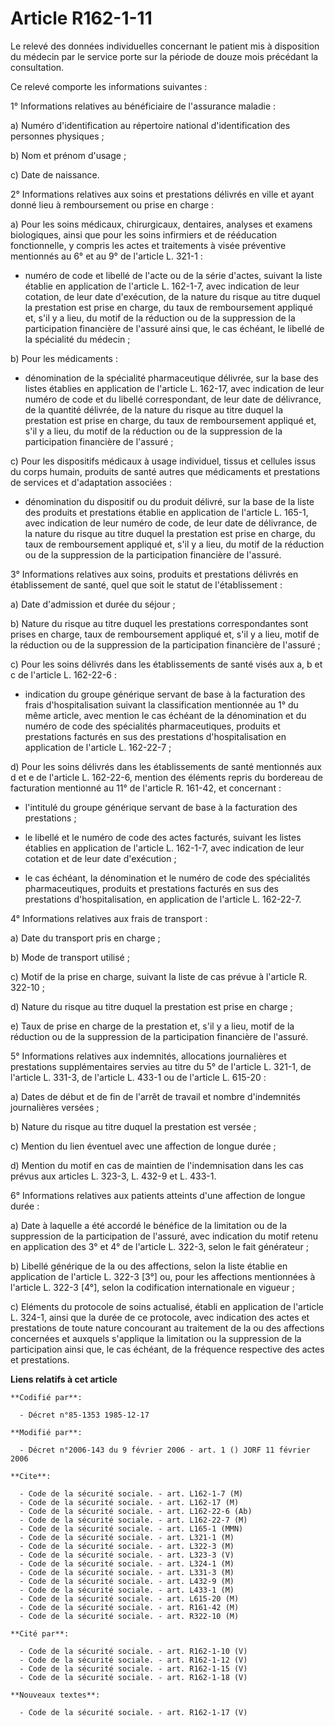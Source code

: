 # Article R162-1-11

Le relevé des données individuelles concernant le patient mis à disposition du médecin par le service porte sur la période de
douze mois précédant la consultation.

Ce relevé comporte les informations suivantes :

1° Informations relatives au bénéficiaire de l'assurance maladie :

a) Numéro d'identification au répertoire national d'identification des personnes physiques ;

b) Nom et prénom d'usage ;

c) Date de naissance.

2° Informations relatives aux soins et prestations délivrés en ville et ayant donné lieu à remboursement ou prise en charge :

a) Pour les soins médicaux, chirurgicaux, dentaires, analyses et examens biologiques, ainsi que pour les soins infirmiers et
de rééducation fonctionnelle, y compris les actes et traitements à visée préventive mentionnés au 6° et au 9° de l'article L.
321-1 :

- numéro de code et libellé de l'acte ou de la série d'actes, suivant la liste établie en application de l'article L.
162-1-7, avec indication de leur cotation, de leur date d'exécution, de la nature du risque au titre duquel la prestation est
prise en charge, du taux de remboursement appliqué et, s'il y a lieu, du motif de la réduction ou de la suppression de la
participation financière de l'assuré ainsi que, le cas échéant, le libellé de la spécialité du médecin ;

b) Pour les médicaments :

- dénomination de la spécialité pharmaceutique délivrée, sur la base des listes établies en application de l'article L.
162-17, avec indication de leur numéro de code et du libellé correspondant, de leur date de délivrance, de la quantité
délivrée, de la nature du risque au titre duquel la prestation est prise en charge, du taux de remboursement appliqué et,
s'il y a lieu, du motif de la réduction ou de la suppression de la participation financière de l'assuré ;

c) Pour les dispositifs médicaux à usage individuel, tissus et cellules issus du corps humain, produits de santé autres que
médicaments et prestations de services et d'adaptation associées :

- dénomination du dispositif ou du produit délivré, sur la base de la liste des produits et prestations établie en
application de l'article L. 165-1, avec indication de leur numéro de code, de leur date de délivrance, de la nature du risque
au titre duquel la prestation est prise en charge, du taux de remboursement appliqué et, s'il y a lieu, du motif de la
réduction ou de la suppression de la participation financière de l'assuré.

3° Informations relatives aux soins, produits et prestations délivrés en établissement de santé, quel que soit le statut de
l'établissement :

a) Date d'admission et durée du séjour ;

b) Nature du risque au titre duquel les prestations correspondantes sont prises en charge, taux de remboursement appliqué et,
s'il y a lieu, motif de la réduction ou de la suppression de la participation financière de l'assuré ;

c) Pour les soins délivrés dans les établissements de santé visés aux a, b et c de l'article L. 162-22-6 :

- indication du groupe générique servant de base à la facturation des frais d'hospitalisation suivant la classification
mentionnée au 1° du même article, avec mention le cas échéant de la dénomination et du numéro de code des spécialités
pharmaceutiques, produits et prestations facturés en sus des prestations d'hospitalisation en application de l'article L.
162-22-7 ;

d) Pour les soins délivrés dans les établissements de santé mentionnés aux d et e de l'article L. 162-22-6, mention des
éléments repris du bordereau de facturation mentionné au 11° de l'article R. 161-42, et concernant :

- l'intitulé du groupe générique servant de base à la facturation des prestations ;

- le libellé et le numéro de code des actes facturés, suivant les listes établies en application de l'article L. 162-1-7,
avec indication de leur cotation et de leur date d'exécution ;

- le cas échéant, la dénomination et le numéro de code des spécialités pharmaceutiques, produits et prestations facturés en
sus des prestations d'hospitalisation, en application de l'article L. 162-22-7.

4° Informations relatives aux frais de transport :

a) Date du transport pris en charge ;

b) Mode de transport utilisé ;

c) Motif de la prise en charge, suivant la liste de cas prévue à l'article R. 322-10 ;

d) Nature du risque au titre duquel la prestation est prise en charge ;

e) Taux de prise en charge de la prestation et, s'il y a lieu, motif de la réduction ou de la suppression de la participation
financière de l'assuré.

5° Informations relatives aux indemnités, allocations journalières et prestations supplémentaires servies au titre du 5° de
l'article L. 321-1, de l'article L. 331-3, de l'article L. 433-1 ou de l'article L. 615-20 :

a) Dates de début et de fin de l'arrêt de travail et nombre d'indemnités journalières versées ;

b) Nature du risque au titre duquel la prestation est versée ;

c) Mention du lien éventuel avec une affection de longue durée ;

d) Mention du motif en cas de maintien de l'indemnisation dans les cas prévus aux articles L. 323-3, L. 432-9 et L. 433-1.

6° Informations relatives aux patients atteints d'une affection de longue durée :

a) Date à laquelle a été accordé le bénéfice de la limitation ou de la suppression de la participation de l'assuré, avec
indication du motif retenu en application des 3° et 4° de l'article L. 322-3, selon le fait générateur ;

b) Libellé générique de la ou des affections, selon la liste établie en application de l'article L. 322-3 [3°] ou, pour les
affections mentionnées à l'article L. 322-3 [4°], selon la codification internationale en vigueur ;

c) Eléments du protocole de soins actualisé, établi en application de l'article L. 324-1, ainsi que la durée de ce protocole,
avec indication des actes et prestations de toute nature concourant au traitement de la ou des affections concernées et
auxquels s'applique la limitation ou la suppression de la participation ainsi que, le cas échéant, de la fréquence respective
des actes et prestations.

**Liens relatifs à cet article**

	**Codifié par**:

	  - Décret n°85-1353 1985-12-17

	**Modifié par**:

	  - Décret n°2006-143 du 9 février 2006 - art. 1 () JORF 11 février 2006

	**Cite**:

	  - Code de la sécurité sociale. - art. L162-1-7 (M)
	  - Code de la sécurité sociale. - art. L162-17 (M)
	  - Code de la sécurité sociale. - art. L162-22-6 (Ab)
	  - Code de la sécurité sociale. - art. L162-22-7 (M)
	  - Code de la sécurité sociale. - art. L165-1 (MMN)
	  - Code de la sécurité sociale. - art. L321-1 (M)
	  - Code de la sécurité sociale. - art. L322-3 (M)
	  - Code de la sécurité sociale. - art. L323-3 (V)
	  - Code de la sécurité sociale. - art. L324-1 (M)
	  - Code de la sécurité sociale. - art. L331-3 (M)
	  - Code de la sécurité sociale. - art. L432-9 (M)
	  - Code de la sécurité sociale. - art. L433-1 (M)
	  - Code de la sécurité sociale. - art. L615-20 (M)
	  - Code de la sécurité sociale. - art. R161-42 (M)
	  - Code de la sécurité sociale. - art. R322-10 (M)

	**Cité par**:

	  - Code de la sécurité sociale. - art. R162-1-10 (V)
	  - Code de la sécurité sociale. - art. R162-1-12 (V)
	  - Code de la sécurité sociale. - art. R162-1-15 (V)
	  - Code de la sécurité sociale. - art. R162-1-18 (V)

	**Nouveaux textes**:

	  - Code de la sécurité sociale. - art. R162-1-17 (V)

